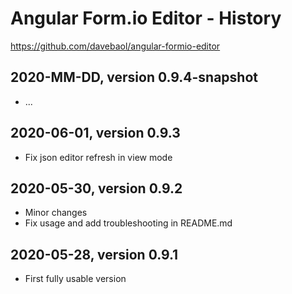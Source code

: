 # Angular Form.io Editor - History

https://github.com/davebaol/angular-formio-editor


## 2020-MM-DD, version 0.9.4-snapshot

- ...


## 2020-06-01, version 0.9.3

- Fix json editor refresh in view mode


## 2020-05-30, version 0.9.2

- Minor changes
- Fix usage and add troubleshooting in README.md


## 2020-05-28, version 0.9.1

- First fully usable version
